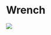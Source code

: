# Wrench

<img src="https://build.appcenter.ms/v0.1/apps/646c8a36-99ac-40ba-8a96-4dba6fb97949/branches/master/badge"/>
